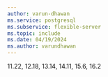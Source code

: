 ```yaml
---
author: varun-dhawan
ms.service: postgresql
ms.subservice: flexible-server
ms.topic: include
ms.date: 04/19/2024
ms.author: varundhawan
---
```

11.22, 12.18, 13.14, 14.11, 15.6, 16.2

